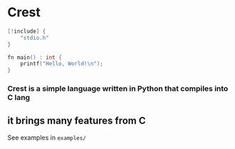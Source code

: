 # Crest

``` c
[!include] {
    "stdio.h"
}

fn main() : int {
    printf("Hello, World!\n");
}
```

### Crest is a simple language written in Python that compiles into C lang
## it brings many features from C

See examples in `examples/`
